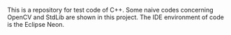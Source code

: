 This is a repository for test code of C++.
Some naive codes concerning OpenCV and StdLib are shown in this project.
The IDE environment of code is the Eclipse Neon.